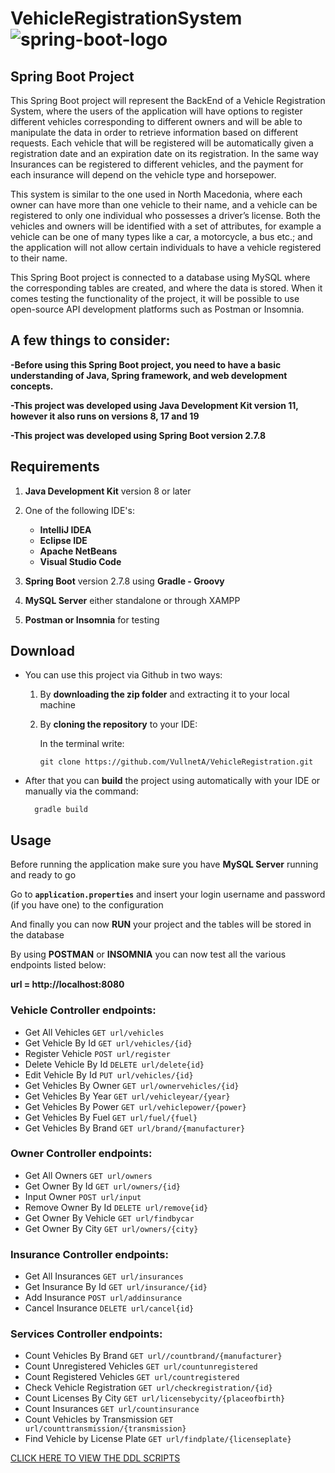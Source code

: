 # **VehicleRegistrationSystem**![spring-boot-logo](https://user-images.githubusercontent.com/74537719/216708480-fab38cf2-a0e4-462f-b7b5-0005c2caa2c0.png)

## Spring Boot Project
This Spring Boot project will represent the BackEnd of a Vehicle Registration System, where the users of the application will have options to register different vehicles corresponding to different owners and will be able to manipulate the data in order to retrieve information based on different requests. Each vehicle that will be registered will be automatically given a registration date and an expiration date on its registration.
In the same way Insurances can be registered to different vehicles, and the payment for each insurance will depend on the vehicle type and horsepower.

This system is similar to the one used in North Macedonia, where each owner can have more than one vehicle to their name, and a vehicle can be registered to only one individual who possesses a driver’s license. Both the vehicles and owners will be identified with a set of attributes, for example a vehicle can be one of many types like a car, a motorcycle, a bus etc.; and the application will not allow certain individuals to have a vehicle registered to their name.

This Spring Boot project is connected to a database using MySQL where the corresponding tables are created, and where the data is stored. When it comes testing the functionality of the project, it will be possible to use open-source API development platforms such as Postman or Insomnia.

## A few things to consider:

**-Before using this Spring Boot project, you need to have a basic understanding of Java, Spring framework, and web development concepts.**

**-This project was developed using Java Development Kit version 11, however it also runs on versions 8, 17 and 19**

**-This project was developed using Spring Boot version 2.7.8**

## Requirements
1. **Java Development Kit** version 8 or later

2. One of the following IDE's:
   * **IntelliJ IDEA**
   * **Eclipse IDE**
   * **Apache NetBeans**
   * **Visual Studio Code**
	 
4. **Spring Boot** version 2.7.8 using **Gradle - Groovy**

5. **MySQL Server** either standalone or through XAMPP

6. **Postman or Insomnia** for testing

## Download
 - You can use this project via Github in two ways:
     1. By **downloading the zip folder** and extracting it to your local machine
		 
     2. By **cloning the repository** to your IDE:
		 
		 In the terminal write:
		 ```
		 git clone https://github.com/VullnetA/VehicleRegistration.git
		 ```
 - After that you can **build** the project using automatically with your IDE or manually via the command:
 
		 gradle build

## Usage
Before running the application make sure you have **MySQL Server** running and ready to go

Go to **```application.properties```** and insert your login username and password (if you have one) to the configuration

And finally you can now **RUN** your project and the tables will be stored in the database

By using **POSTMAN** or **INSOMNIA** you can now test all the various endpoints listed below:

**url = http://localhost:8080**

### Vehicle Controller endpoints:
* Get All Vehicles ```GET url/vehicles```
* Get Vehicle By Id ```GET url/vehicles/{id}```
* Register Vehicle ```POST url/register```
* Delete Vehicle By Id ```DELETE url/delete{id}```
* Edit Vehicle By Id ```PUT url/vehicles/{id}```
* Get Vehicles By Owner ```GET url/ownervehicles/{id}```
* Get Vehicles By Year ```GET url/vehicleyear/{year}```
* Get Vehicles By Power ```GET url/vehiclepower/{power}```
* Get Vehicles By Fuel ```GET url/fuel/{fuel}```
* Get Vehicles By Brand ```GET url/brand/{manufacturer}```

### Owner Controller endpoints:
* Get All Owners ```GET url/owners```
* Get Owner By Id ```GET url/owners/{id}```
* Input Owner ```POST url/input```
* Remove Owner By Id ```DELETE url/remove{id}```
* Get Owner By Vehicle ```GET url/findbycar```
* Get Owner By City ```GET url/owners/{city}```

### Insurance Controller endpoints:
* Get All Insurances ```GET url/insurances```
* Get Insurance By Id ```GET url/insurance/{id}```
* Add Insurance ```POST url/addinsurance```
* Cancel Insurance ```DELETE url/cancel{id}```

### Services Controller endpoints:
* Count Vehicles By Brand ```GET url//countbrand/{manufacturer}```
* Count Unregistered Vehicles ```GET url/countunregistered```
* Count Registered Vehicles ```GET url/countregistered```
* Check Vehicle Registration ```GET url/checkregistration/{id}```
* Count Licenses By City ```GET url/licensebycity/{placeofbirth}```
* Count Insurances ```GET url/countinsurance```
* Count Vehicles by Transmission ```GET url/counttransmission/{transmission}```
* Find Vehicle by License Plate ```GET url/findplate/{licenseplate}```



[CLICK HERE TO VIEW THE DDL SCRIPTS](targetURL "DDL SCRIPTS")

